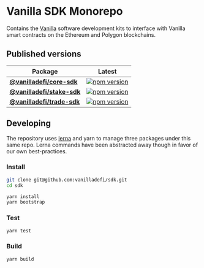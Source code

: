 # Vanilla SDK Monorepo

Contains the [Vanilla](https://vanilladefi.com/) software development kits to interface with Vanilla smart contracts on the Ethereum and Polygon blockchains.

## Published versions

| Package                      | Latest       |
| ---------------------------- |-------------|
| [**@vanilladefi/core-sdk**](https://github.com/vanilladefi/sdk/tree/next/packages/core)    | [![npm version](https://badge.fury.io/js/@vanilladefi%2Fcore-sdk.svg)](https://badge.fury.io/js/@vanilladefi%2Fcore-sdk) |
| [**@vanilladefi/stake-sdk**](https://github.com/vanilladefi/sdk/tree/next/packages/stake)   | [![npm version](https://badge.fury.io/js/@vanilladefi%2Fstake-sdk.svg)](https://badge.fury.io/js/@vanilladefi%2Fstake-sdk)      |
| [**@vanilladefi/trade-sdk**](https://github.com/vanilladefi/sdk/tree/next/packages/trade)   | [![npm version](https://badge.fury.io/js/@vanilladefi%2Ftrade-sdk.svg)](https://badge.fury.io/js/@vanilladefi%2Ftrade-sdk)      |

## Developing

The repository uses [lerna](https://github.com/lerna/lerna) and yarn to manage three packages under this same repo. Lerna commands have been abstracted away though in favor of our own best-practices.

### Install

```bash
git clone git@github.com:vanilladefi/sdk.git
cd sdk

yarn install
yarn bootstrap
```

### Test

```bash
yarn test
```

### Build

```bash
yarn build
```
